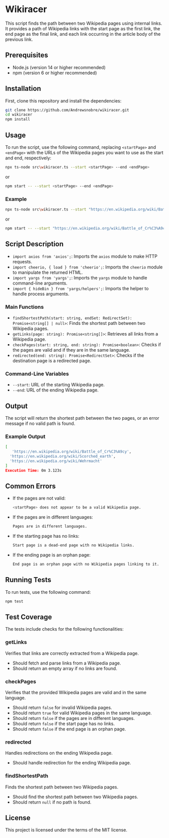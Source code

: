 # Wikiracer

This script finds the path between two Wikipedia pages using internal links. It provides a path of Wikipedia links with the start page as the first link, the end page as the final link, and each link occurring in the article body of the previous link.

## Prerequisites

- Node.js (version 14 or higher recommended)
- npm (version 6 or higher recommended)

## Installation

First, clone this repository and install the dependencies:

```sh
git clone https://github.com/Andrewsnobre/wikiracer.git
cd wikiracer
npm install 
```

## Usage

To run the script, use the following command, replacing `<startPage>` and `<endPage>` with the URLs of the Wikipedia pages you want to use as the start and end, respectively:

```sh
npx ts-node src\wikiracer.ts --start <startPage> --end <endPage>
```

or

```sh
npm start -- --start <startPage> --end <endPage>
```

### Example

```sh
npx ts-node src\wikiracer.ts --start "https://en.wikipedia.org/wiki/Battle_of_Cr%C3%A9cy" --end "https://en.wikipedia.org/wiki/Wehrmacht"
```

or

```sh
npm start -- --start "https://en.wikipedia.org/wiki/Battle_of_Cr%C3%A9cy" --end "https://en.wikipedia.org/wiki/Wehrmacht"
```

## Script Description

- `import axios from 'axios';`: Imports the `axios` module to make HTTP requests.
- `import cheerio, { load } from 'cheerio';`: Imports the `cheerio` module to manipulate the returned HTML.
- `import yargs from 'yargs';`: Imports the `yargs` module to handle command-line arguments.
- `import { hideBin } from 'yargs/helpers';`: Imports the helper to handle process arguments.

### Main Functions

- `findShortestPath(start: string, endSet: RedirectSet): Promise<string[] | null>`: Finds the shortest path between two Wikipedia pages.
- `getLinks(page: string): Promise<string[]>`: Retrieves all links from a Wikipedia page.
- `checkPages(start: string, end: string): Promise<boolean>`: Checks if the pages are valid and if they are in the same language.
- `redirected(end: string): Promise<RedirectSet>`: Checks if the destination page is a redirected page.

### Command-Line Variables

- `--start`: URL of the starting Wikipedia page.
- `--end`: URL of the ending Wikipedia page.

## Output

The script will return the shortest path between the two pages, or an error message if no valid path is found.

### Example Output

```sh
[
   'https://en.wikipedia.org/wiki/Battle_of_Cr%C3%A9cy',
  'https://en.wikipedia.org/wiki/Scorched_earth',
  'https://en.wikipedia.org/wiki/Wehrmacht'
]
Execution Time: 0m 3.123s
```

## Common Errors

- If the pages are not valid:

  ```sh
  <startPage> does not appear to be a valid Wikipedia page.
  ```

- If the pages are in different languages:

  ```sh
  Pages are in different languages.
  ```

- If the starting page has no links:

  ```sh
  Start page is a dead-end page with no Wikipedia links.
  ```

- If the ending page is an orphan page:

  ```sh
  End page is an orphan page with no Wikipedia pages linking to it.
  ```
  
## Running Tests

To run tests, use the following command:

```sh
npm test
```

## Test Coverage

The tests include checks for the following functionalities:

### getLinks

Verifies that links are correctly extracted from a Wikipedia page.

- Should fetch and parse links from a Wikipedia page.
- Should return an empty array if no links are found.

### checkPages

Verifies that the provided Wikipedia pages are valid and in the same language.

- Should return `false` for invalid Wikipedia pages.
- Should return `true` for valid Wikipedia pages in the same language.
- Should return `false` if the pages are in different languages.
- Should return `false` if the start page has no links.
- Should return `false` if the end page is an orphan page.

### redirected

Handles redirections on the ending Wikipedia page.

- Should handle redirection for the ending Wikipedia page.

### findShortestPath

Finds the shortest path between two Wikipedia pages.

- Should find the shortest path between two Wikipedia pages.
- Should return `null` if no path is found.

## License

This project is licensed under the terms of the MIT license.
